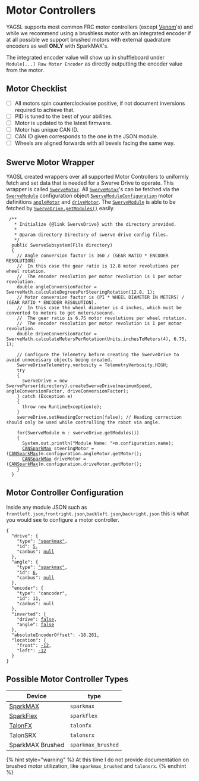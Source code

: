 # Motor Controllers

YAGSL supports most common FRC motor controllers (except [Venom](https://www.playingwithfusion.com/productview.php?pdid=99\&catid=1014)'s) and while we recommend using a brushless motor with an integrated encoder if at all possible we support brushed motors with external quadrature encoders as well **ONLY** with SparkMAX's.

The integrated encoder value will show up in shuffleboard under `Module[...] Raw Motor Encoder` as directly outputting the encoder value from the motor.

## Motor Checklist

* [ ] All motors spin counterclockwise positive, if not document inversions required to achieve that.
* [ ] PID is tuned to the best of your abilities.
* [ ] Motor is updated to the latest firmware.
* [ ] Motor has unique CAN ID.
* [ ] CAN ID given corresponds to the one in the JSON module.
* [ ] Wheels are aligned forwards with all bevels facing the same way.

## Swerve Motor Wrapper

YAGSL created wrappers over all supported Motor Controllers to uniformly fetch and set data that is needed for a Swerve Drive to operate. This wrapper is called [`SwerveMotor`](https://broncbotz3481.github.io/YAGSL/swervelib/motors/SwerveMotor.html). All [`SwerveMotor`](https://broncbotz3481.github.io/YAGSL/swervelib/motors/SwerveMotor.html)'s can be fetched via the [`SwerveModule`](https://broncbotz3481.github.io/YAGSL/swervelib/SwerveModule.html#configuration) configuration object [`SwerveModuleConfiguration`](https://broncbotz3481.github.io/YAGSL/swervelib/parser/SwerveModuleConfiguration.html) motor definitions [`angleMotor`](https://broncbotz3481.github.io/YAGSL/swervelib/parser/SwerveModuleConfiguration.html#angleMotor) and [`driveMotor`](https://broncbotz3481.github.io/YAGSL/swervelib/parser/SwerveModuleConfiguration.html#driveMotor). The [`SwerveModule`](https://broncbotz3481.github.io/YAGSL/swervelib/SwerveModule.html) is able to be fetched by [`SwerveDrive.getModules()`](https://broncbotz3481.github.io/YAGSL/swervelib/SwerveDrive.html#getModules\(\)) easily.

<pre class="language-java"><code class="lang-java"> /**
   * Initialize {@link SwerveDrive} with the directory provided.
   *
   * @param directory Directory of swerve drive config files.
   */
  public SwerveSubsystem(File directory)
  {
    // Angle conversion factor is 360 / (GEAR RATIO * ENCODER RESOLUTION)
    //  In this case the gear ratio is 12.8 motor revolutions per wheel rotation.
    //  The encoder resolution per motor revolution is 1 per motor revolution.
    double angleConversionFactor = SwerveMath.calculateDegreesPerSteeringRotation(12.8, 1);
    // Motor conversion factor is (PI * WHEEL DIAMETER IN METERS) / (GEAR RATIO * ENCODER RESOLUTION).
    //  In this case the wheel diameter is 4 inches, which must be converted to meters to get meters/second.
    //  The gear ratio is 6.75 motor revolutions per wheel rotation.
    //  The encoder resolution per motor revolution is 1 per motor revolution.
    double driveConversionFactor = SwerveMath.calculateMetersPerRotation(Units.inchesToMeters(4), 6.75, 1);

    // Configure the Telemetry before creating the SwerveDrive to avoid unnecessary objects being created.
    SwerveDriveTelemetry.verbosity = TelemetryVerbosity.HIGH;
    try
    {
      swerveDrive = new SwerveParser(directory).createSwerveDrive(maximumSpeed, angleConversionFactor, driveConversionFactor);
    } catch (Exception e)
    {
      throw new RuntimeException(e);
    }
    swerveDrive.setHeadingCorrection(false); // Heading correction should only be used while controlling the robot via angle.

    for(SwerveModule m : swerveDrive.getModules())
    {
      System.out.println("Module Name: "+m.configuration.name);
      <a data-footnote-ref href="#user-content-fn-1">CANSparkMax</a> steeringMotor = (<a data-footnote-ref href="#user-content-fn-2">CANSparkMax</a>)m.configuration.angleMotor.getMotor();
      <a data-footnote-ref href="#user-content-fn-3">CANSparkMax</a> driveMotor = (<a data-footnote-ref href="#user-content-fn-4">CANSparkMax</a>)m.configuration.driveMotor.getMotor();
    }
  }
</code></pre>

## Motor Controller Configuration

Inside any module JSON such as `frontleft.json`,`frontright.json`,`backleft.json`,`backright.json` this is what you would see to configure a motor controller.

<pre class="language-json"><code class="lang-json">{
  "drive": {
    "type": <a data-footnote-ref href="#user-content-fn-5">"sparkmax"</a>,
    "id": <a data-footnote-ref href="#user-content-fn-6">5</a>,
    "canbus": <a data-footnote-ref href="#user-content-fn-7">null</a>
  },
  "angle": {
    "type": <a data-footnote-ref href="#user-content-fn-8">"sparkmax"</a>,
    "id": <a data-footnote-ref href="#user-content-fn-9">6</a>,
    "canbus": <a data-footnote-ref href="#user-content-fn-10">null</a>
  },
  "encoder": {
    "type": "cancoder",
    "id": 11,
    "canbus": null
  },
  "inverted": {
    "drive": <a data-footnote-ref href="#user-content-fn-11">false</a>,
    "angle": <a data-footnote-ref href="#user-content-fn-12">false</a>
  },
  "absoluteEncoderOffset": -18.281,
  "location": {
    "front": <a data-footnote-ref href="#user-content-fn-13">-12</a>,
    "left": <a data-footnote-ref href="#user-content-fn-14">-12</a>
  }
}
</code></pre>

## &#x20;Possible Motor Controller Types

| Device                    | type               |
| ------------------------- | ------------------ |
| [SparkMAX](sparkmax.md)   | `sparkmax`         |
| [SparkFlex](sparkflex.md) | `sparkflex`        |
| [TalonFX](talonfx.md)     | `talonfx`          |
| TalonSRX                  | `talonsrx`         |
| SparkMAX Brushed          | `sparkmax_brushed` |

{% hint style="warning" %}
At this time I do not provide documentation on brushed motor utilization, like `sparkmax_brushed` and `talonsrx`.
{% endhint %}

[^1]: Type of motor controller that is being used.

[^2]: Cast the motor controller object that `SwerveMotor` wraps around back to the original class, in this case `CANSparkMax`

[^3]: Type of motor controller that is being used.

[^4]: Cast the motor controller object that `SwerveMotor` wraps around back to the original class, in this case `CANSparkMax`

[^5]: SparkMAX brushless mode is selected.

[^6]: The SparkMAX has a CAN ID of `5`.

[^7]: SparkMAX is not compatible with CANivore so the `canbus` should be `null` or `""`.

[^8]: SparkMAX brushless mode is selected.

[^9]: The SparkMAX has a CAN ID of `6`.

[^10]: SparkMAX is not compatible with CANivore so the `canbus` should be `null` or `""`.

[^11]: The drive motor spins counter clockwise positive without any inversion.

[^12]: The steering/angle/azimuth motor spins counterclockwise positive without inversion.

[^13]: The center of this module is `-12`in from the center of the robot "frontwise".

[^14]: The center of this module is `-12`in from the center of the robot "left".
